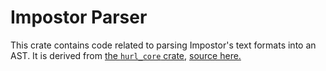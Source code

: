 # Impostor Parser

This crate contains code related to parsing Impostor's text formats into an AST. It
is derived from [the `hurl_core` crate](https://crates.io/crates/hurl_core),
[source here.](https://github.com/Orange-OpenSource/hurl/tree/master/packages/hurl_core)
